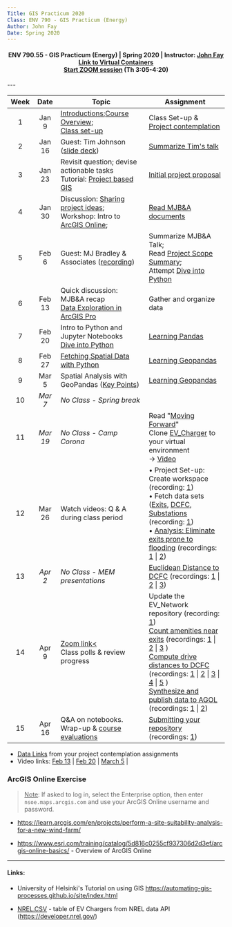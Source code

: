 ```yaml
---
Title: GIS Practicum 2020
Class: ENV 790 - GIS Practicum (Energy)
Author: John Fay
Date: Spring 2020
---
```


<h4>
    <center> 
    ENV 790.55 - GIS Practicum (Energy) | 
    Spring 2020 | 
    Instructor:     <a href='mailto:john.fay@duke.edu'>John Fay</a><br>
    <A HREF='https://vm-manage.oit.duke.edu/containers' target="_blank">Link to Virtual Containers</A><br>
    <A HREF='https://duke.zoom.us/j/103231206' target="_blank">Start ZOOM session</A> (Th 3:05-4:20)
    </center>
</h4>
---

| Week |   Date   | Topic                                                        | Assignment                                                   |
| :--: | :------: | ------------------------------------------------------------ | ------------------------------------------------------------ |
|  1   |  Jan 9   | [Introductions](./CourseIntroduction.html);[Course Overview](./CourseOverview.html);<br />[Class set-up](./ClassSetup.html) | Class Set-up & [Project contemplation](./Task01_ProjectContemplation.html) |
|  2   |  Jan 16  | Guest: Tim Johnson ([slide deck](./Materials/TimJohnson_13Jan2020.pdf)) | [Summarize Tim's talk](./Task02_SpeakerReview.html)          |
|  3   |  Jan 23  | Revisit question; devise actionable tasks<br />Tutorial: [Project based GIS](./Project-based-GIS.html) | [Initial project proposal](./Task03_InitialProjectProposal.html) |
|  4   |  Jan 30  | Discussion: [Sharing project ideas](./Proposal-discussion.html); <br />Workshop: Intro to [ArcGIS Online](https://nsoe.maps.arcgis.com/home/index.html); | [Read MJB&A documents](./Task04_MJBA_documents.html)         |
|  5   |  Feb 6   | Guest: MJ Bradley & Associates ([recording](https://duke.zoom.us/rec/play/65YpfuippzM3T9fAtwSDCqR7W467Jqys13Id-_IOmkq3AHYCMVeiNOREMbNl3XPRh8Oy61y_bGZJu4sY?)) | Summarize MJB&A Talk; <br />Read [Project Scope Summary](./Project_Scope_Summary.html); <br />Attempt [Dive into Python](./Dive-into-Python.html) |
|  6   |  Feb 13  | Quick discussion: MJB&A recap<br />[Data Exploration in ArcGIS Pro](./DataExploration.html) | Gather and organize data                                     |
|  7   |  Feb 20  | Intro to Python and Jupyter Notebooks<br />[Dive into Python](./Dive-into-Python.html) | [Learning Pandas](./Learning_Pandas.html)                    |
|  8   |  Feb 27  | [Fetching Spatial Data with Python](./FetchingData.html)     | [Learning Geopandas](./Learning_Geopandas.html)              |
|  9   |  Mar 5   | Spatial Analysis with GeoPandas ([Key Points](./Geopandas_KeyPoints.html)) | [Learning Geopandas](./Learning_Geopandas.html)              |
|  10  | *Mar 7*  | *No Class - Spring break*                                    |                                                              |
|  11  | *Mar 19* | *No Class -  Camp Corona*                                    | Read "[Moving Forward](./Moving-Forward.html)"<br>Clone [EV_Charger](https://github.com/DataDevils/EV_Network) to your virtual environment<br />→ [Video](https://duke.zoom.us/rec/play/upx5c-mv_zM3HdPA5gSDUP9wW9Tvev6sgCAZ86FeyEm1WiEGZgD1Z7YWYOKznpQutIEhJ9Vp01cPcOYH?autoplay=true&startTime=1585060621000) |
|  12  |  Mar 26  | Watch videos: Q & A during class period                      | • Project Set-up: Create workspace (recording: [1](https://duke.zoom.us/rec/play/vccuJun8_283H9zDtwSDC6coW9W1JqKshyFPr_sInkvhBiQCZwClY-QWZOr7G95-977wkV39fGBLezaf))<br />• Fetch data sets ([Exits](https://nbviewer.jupyter.org/github/DataDevils/EV_Network/blob/master/Notebooks/A1-Fetch-exit-locations.ipynb), [DCFC](https://nbviewer.jupyter.org/github/DataDevils/EV_Network/blob/master/Notebooks/A2-Fetch-NREL-DCFC-locations.ipynb), [Substations](https://nbviewer.jupyter.org/github/DataDevils/EV_Network/blob/master/Notebooks/A3-Fetch-HIFLD-electric-power-substations.ipynb) (recording: [1](https://duke.zoom.us/rec/play/75csd7v8pjw3S9aVtQSDAqd-W9TpLP2sh3Ub-vIMyEzhVyQCZgWkb-BHYuFQUWjfARxVmNdisxM_xIT1))<br />• [Analysis: Eliminate exits prone to flooding](https://nbviewer.jupyter.org/github/DataDevils/EV_Network/blob/master/Notebooks/B1-Extract-Flood-Image-Data.ipynb) (recordings: [1](https://duke.zoom.us/rec/share/tdwvfqP59mJJWKP39BnmA6h7J6jUX6a813QYqKdbnU4JJ0Cqu0pMXqunNkWCwqee) \| [2](https://duke.zoom.us/rec/share/6fBsCazQ-3pITa_G4hrQYaUYIpm-aaa81yZIqPdfmUuQsxnctjS7eJE1qon9OJYx)) |
|  13  | *Apr 2*  | *No Class - MEM presentations*                               | [Euclidean Distance to DCFC](https://nbviewer.jupyter.org/github/DataDevils/EV_Network/blob/master/Notebooks/B2-Calculate-distance-to-nearest-DCFC.ipynb) (recordings: [1](https://duke.zoom.us/rec/play/7sclI-mtpm83GNGXtwSDBfR5W9Xuev6sgSQXqPAOyU2zVnZXZwauNOZBY7eAdcT1yezNnSFyX1RfCTBM?autoplay=true&startTime=1586005386000) \| [2](https://duke.zoom.us/rec/share/3uEtCLi3z11OXYWKz0zBHfMvDJzHT6a8gSIarvQNifcdo4lLKZW2a7rxg6xEZw?startTime=1586005797000) \| [3](https://duke.zoom.us/rec/share/yMtWD7v8019IR6_KyV38XJAZBZTGT6a8gCEe-KcKzk18XDCWmHiKy0O8YflCF6-B?startTime=1586007101000)) |
|  14  |  Apr 9   | [Zoom link<](https://duke.zoom.us/j/839717616)<br />Class polls & review progress | Update the EV_Network repository (recording: [1](https://duke.zoom.us/rec/share/1OpZDKHo-mNOf7fE7G7vffUQNInueaa82icd8vZZxB2ler4lG69fydbtc7xFzvB4))<br />[Count amenities near exits](https://nbviewer.jupyter.org/github/DataDevils/EV_Network/blob/master/Notebooks/B3-Compute-Nearby-Amenities.ipynb) (recordings: [1](https://duke.zoom.us/rec/share/_pBsM5719zlOSK_v8hvSXvZ6XbvnT6a81yga_vQOmBxS3DLixi5KSqORR46NTKuR) \| [2](https://duke.zoom.us/rec/share/-JFrIrKrtV1IaYnwyh7nWO0ZEbXlaaa8h3cW_vdYmR3hgzRj5ch23Hl_TeiVJ1Z0) \| [3](https://duke.zoom.us/rec/share/2M58Hqn50V9IeqfEsXPWC7AaD6G5T6a8hHJNqaAIyBru4zQ8Elxiawc_VCBNvVgv) )<br />[Compute drive distances to DCFC](https://nbviewer.jupyter.org/github/DataDevils/EV_Network/blob/master/Notebooks/B4-Compute-Drive-Distances.ipynb) (recordings: [1](https://duke.zoom.us/rec/share/4s8lPZ77zD9OHK_nzUX7RfEZE5q4eaa8gyFP-aVeyUY6SMsbUlJLmTwh5NALZMUF?startTime=1586369377000) \| [2](https://duke.zoom.us/rec/share/4s8lPZ77zD9OHK_nzUX7RfEZE5q4eaa8gyFP-aVeyUY6SMsbUlJLmTwh5NALZMUF?startTime=1586370167000) \| [3](https://duke.zoom.us/rec/share/2cMsKI2trn5JeIXJ-HPnC4IHQNvoaaa813Qd8_QFyUjELvIaGD8Gfa29Qi46mR93?startTime=1586372046000) \| [4](https://duke.zoom.us/rec/share/2cMsKI2trn5JeIXJ-HPnC4IHQNvoaaa813Qd8_QFyUjELvIaGD8Gfa29Qi46mR93?startTime=1586373294000) \| [5](https://duke.zoom.us/rec/share/2cMsKI2trn5JeIXJ-HPnC4IHQNvoaaa813Qd8_QFyUjELvIaGD8Gfa29Qi46mR93?startTime=1586375383000) ) <br />[Synthesize and publish data to AGOL](https://nbviewer.jupyter.org/github/DataDevils/EV_Network/blob/master/Notebooks/C1-Synthesize-and-publish-data-to-AGOL.ipynb) (recordings: [1](https://duke.zoom.us/rec/share/wsNwIour2FxOS7Po8nrtXb8NOcPEX6a813QX-vpcz0okKMX03RheIlh2qEB7YMFx?startTime=1586913189000) \| [2](https://duke.zoom.us/rec/share/wsNwIour2FxOS7Po8nrtXb8NOcPEX6a813QX-vpcz0okKMX03RheIlh2qEB7YMFx?startTime=1586915728000)) |
|  15  |  Apr 16  | Q&A on notebooks. <br />Wrap-up & [course evaluations](https://duke.qualtrics.com/jfe/form/SV_eeQR8m4qLfTa6IB) | [Submitting your repository](./SavingYourWorkspace.html) (recordings: [1](https://duke.zoom.us/rec/share/6_Q2CJ_86ExOe9bN8UTPBvcAFJmieaa803BIqaUKz0_fSqvdcKphSxf-LnavvxJi?startTime=1586953729000))<br /> |

* [Data Links](./DataLinks.html) from your project contemplation assignments
* Video links: [Feb 13](https://nsoe.capture.duke.edu/Panopto/Pages/Viewer.aspx?id=325e9ba9-0451-4dde-99db-ab60014b0f82) | [Feb 20](https://nsoe.capture.duke.edu/Panopto/Pages/Viewer.aspx?id=af396ee4-fa5a-474a-91de-ab67014afa5b) | [March 5](https://nsoe.capture.duke.edu/Panopto/Pages/Viewer.aspx?id=e3b504ca-2cdd-4c7f-adf4-ab75014b27fd) | 

### ArcGIS Online Exercise

> <u>Note</u>: If asked to log in, select the Enterprise option, then enter `nsoe.maps.arcgis.com` and use your ArcGIS Online username and password. 

* https://learn.arcgis.com/en/projects/perform-a-site-suitability-analysis-for-a-new-wind-farm/

* https://www.esri.com/training/catalog/5d816c0255cf937306d2d3ef/arcgis-online-basics/ - Overview of ArcGIS Online

---

#### Links: 

* University of Helsinki's Tutorial on using GIS https://automating-gis-processes.github.io/site/index.html

* [NREL.CSV](./media/NREL_data.csv) - table of EV Chargers from NREL data API (https://developer.nrel.gov/)

